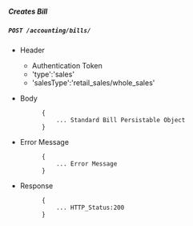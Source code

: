 ##### Creates Bill

##### `POST /accounting/bills/`
+ Header
	- Authentication Token
	- 'type':'sales'
	- 'salesType':'retail_sales/whole_sales'
+ Body

            {
                ... Standard Bill Persistable Object
            }

+ Error Message

			{
				... Error Message
			}            
+ Response

            {
                ... HTTP_Status:200
            }
